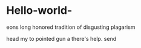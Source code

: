 # Hello-world-
eons long honored tradition of disgusting plagarism

head my to pointed gun a there's
help. send
